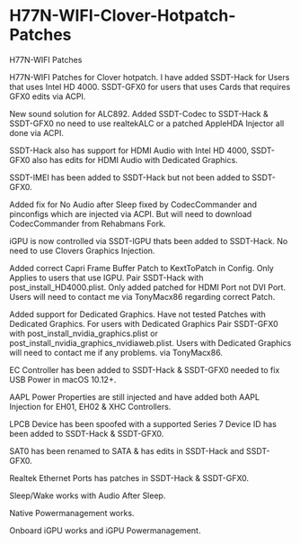 # H77N-WIFI-Clover-Hotpatch-Patches
H77N-WIFI Patches

H77N-WIFI Patches for Clover hotpatch. I have added SSDT-Hack for Users that uses Intel HD 4000. SSDT-GFX0 for users that uses Cards that requires GFX0 edits via ACPI.


New sound solution for ALC892. Added SSDT-Codec to SSDT-Hack & SSDT-GFX0 no need to use realtekALC or a patched AppleHDA Injector all done via ACPI.

SSDT-Hack also has support for HDMI Audio with Intel HD 4000, SSDT-GFX0 also has edits for HDMI Audio with Dedicated Graphics.

SSDT-IMEI has been added to SSDT-Hack but not been added to SSDT-GFX0.

Added fix for No Audio after Sleep fixed by CodecCommander and pinconfigs which are injected via ACPI. But will need to download CodecCommander from Rehabmans Fork. 

iGPU is now controlled via SSDT-IGPU thats been added to SSDT-Hack. No need to use Clovers Graphics Injection. 

Added correct Capri Frame Buffer Patch to KextToPatch in Config. Only Applies to users that use IGPU. Pair SSDT-Hack with post_install_HD4000.plist. Only added patched for HDMI Port not DVI Port. Users will need to contact me via TonyMacx86 regarding correct Patch.

Added support for Dedicated Graphics. Have not tested Patches with Dedicated Graphics. For users with Dedicated Graphics Pair SSDT-GFX0 with post_install_nvidia_graphics.plist or post_install_nvidia_graphics_nvidiaweb.plist.
Users with Dedicated Graphics will need to contact me if any problems. via TonyMacx86.

EC Controller has been added to SSDT-Hack & SSDT-GFX0 needed to fix USB Power in macOS 10.12+.

AAPL Power Properties are still injected and have added both AAPL Injection for EH01, EH02 & XHC Controllers. 

LPCB Device has been spoofed with a supported Series 7 Device ID has been added to SSDT-Hack & SSDT-GFX0. 

SAT0 has been renamed to SATA & has edits in SSDT-Hack and SSDT-GFX0.

Realtek Ethernet Ports has patches in SSDT-Hack & SSDT-GFX0.

Sleep/Wake works with Audio After Sleep.

Native Powermanagement works.

Onboard iGPU works and iGPU Powermanagement. 

